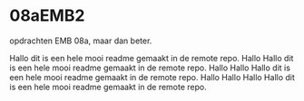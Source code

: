 # 08aEMB2
opdrachten EMB 08a, maar dan beter.



Hallo dit is een hele mooi readme gemaakt in de remote repo.
Hallo Hallo dit is een hele mooi readme gemaakt in de remote repo.
Hallo Hallo Hallo dit is een hele mooi readme gemaakt in de remote repo.
Hallo Hallo Hallo Hallo dit is een hele mooi readme gemaakt in de remote repo.
